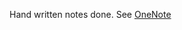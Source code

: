 Hand written notes done. See [OneNote](https://onedrive.live.com/redir?resid=1AFE2D221CFD3E54%21137&page=Edit&wd=target%286-inputs.one%7C0862ae07-818a-5a4c-8b46-eb8794b3033f%2F%29&wdorigin=717)